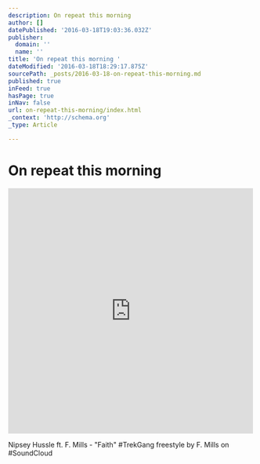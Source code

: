 ```yaml
---
description: On repeat this morning
author: []
datePublished: '2016-03-18T19:03:36.032Z'
publisher:
  domain: ''
  name: ''
title: 'On repeat this morning '
dateModified: '2016-03-18T18:29:17.875Z'
sourcePath: _posts/2016-03-18-on-repeat-this-morning.md
published: true
inFeed: true
hasPage: true
inNav: false
url: on-repeat-this-morning/index.html
_context: 'http://schema.org'
_type: Article

---
```

# On repeat this morning 

<iframe src="https://cdn.embedly.com/widgets/media.html?src=https%3A%2F%2Fw.soundcloud.com%2Fplayer%2F%3Fvisual%3Dtrue%26url%3Dhttp%253A%252F%252Fapi.soundcloud.com%252Ftracks%252F89094909%26show_artwork%3Dtrue&amp;url=https%3A%2F%2Fsoundcloud.com%2Ffmillionaire%2Ffaith&amp;image=http%3A%2F%2Fi1.sndcdn.com%2Fartworks-000052124172-gqrcxj-t500x500.jpg&amp;key=b7d04c9b404c499eba89ee7072e1c4f7&amp;type=text%2Fhtml&amp;schema=soundcloud" width="500" height="500" scrolling="no" frameborder="0" allowfullscreen="allowfullscreen" style=""></iframe>

Nipsey Hussle ft. F. Mills - "Faith" \#TrekGang freestyle by F. Mills on \#SoundCloud